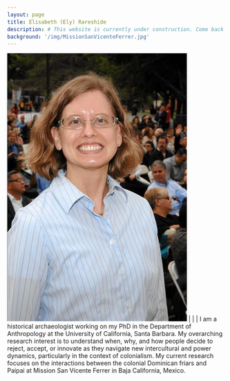 ```yaml
---
layout: page
title: Elisabeth (Ely) Rareshide
description: # This website is currently under construction. Come back soon for updates.
background: '/img/MissionSanVicenteFerrer.jpg'
---
```

<!-- Photo from C:\Users\Ely\Pictures\Photos\20160520-21_Graduation\OfficialPhotos\HonorsConvocation\71215164 -->

![Ely Rareshide](/img/ER.jpg) | | | I am a historical archaeologist working on my PhD in the Department of Anthropology at the University of California, Santa Barbara. My overarching research interest is to understand when, why, and how people decide to reject, accept, or innovate as they navigate new intercultural and power dynamics, particularly in the context of colonialism. My current research focuses on the interactions between the colonial Dominican friars and Paipai at Mission San Vicente Ferrer in Baja California, Mexico.
